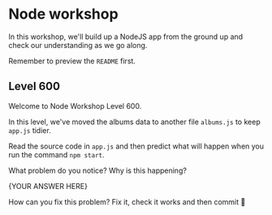 

# Node workshop

In this workshop, we'll build up a NodeJS app from the ground up and check our understanding as we go along.

Remember to preview the `README` first.


## Level 600

Welcome to Node Workshop Level 600.


In this level, we've moved the albums data to another file `albums.js` to keep `app.js` tidier.


Read the source code in `app.js` and then predict what will happen when you run the command `npm start`.


What problem do you notice? Why is this happening?


{YOUR ANSWER HERE}


How can you fix this problem? Fix it, check it works and then commit 💪

 

